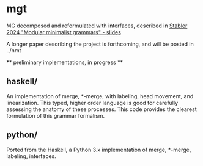 # mgt
MG decomposed and reformulated with interfaces, described in 
[Stabler 2024 "Modular minimalist grammars" - slides](https://github.com/epstabler/mgt/slidesAnnotatedApps3.pdf)

A longer paper describing the project is forthcoming, and will be posted in ../nmt

** preliminary implementations, in progress **

## haskell/

An implementation of merge, *-merge, with labeling, head movement, and linearization.
This typed, higher order language is good for carefully assessing the anatomy of these processes.
This code provides the clearest formulation of this grammar formalism.

## python/ 

Ported from the Haskell, a Python 3.x implementation of merge, *-merge, labeling, interfaces.

